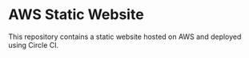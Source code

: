 # AWS Static Website

This repository contains a static website hosted on AWS and deployed using Circle CI.
